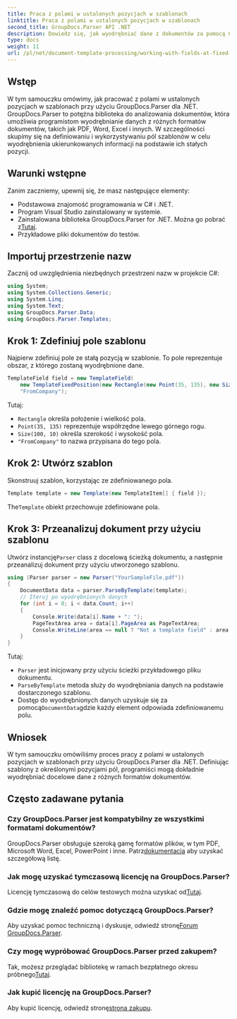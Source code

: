 ```yaml
---
title: Praca z polami w ustalonych pozycjach w szablonach
linktitle: Praca z polami w ustalonych pozycjach w szablonach
second_title: GroupDocs.Parser API .NET
description: Dowiedz się, jak wyodrębniać dane z dokumentów za pomocą GroupDocs.Parser dla .NET. Obszerny samouczek z przykładami kodu.
type: docs
weight: 11
url: /pl/net/document-template-processing/working-with-fields-at-fixed-positions-in-templates/
---
```

## Wstęp
W tym samouczku omówimy, jak pracować z polami w ustalonych pozycjach w szablonach przy użyciu GroupDocs.Parser dla .NET. GroupDocs.Parser to potężna biblioteka do analizowania dokumentów, która umożliwia programistom wyodrębnianie danych z różnych formatów dokumentów, takich jak PDF, Word, Excel i innych. W szczególności skupimy się na definiowaniu i wykorzystywaniu pól szablonów w celu wyodrębnienia ukierunkowanych informacji na podstawie ich stałych pozycji.
## Warunki wstępne
Zanim zaczniemy, upewnij się, że masz następujące elementy:
- Podstawowa znajomość programowania w C# i .NET.
- Program Visual Studio zainstalowany w systemie.
- Zainstalowana biblioteka GroupDocs.Parser for .NET. Można go pobrać z[Tutaj](https://releases.groupdocs.com/parser/net/).
- Przykładowe pliki dokumentów do testów.

## Importuj przestrzenie nazw
Zacznij od uwzględnienia niezbędnych przestrzeni nazw w projekcie C#:
```csharp
using System;
using System.Collections.Generic;
using System.Linq;
using System.Text;
using GroupDocs.Parser.Data;
using GroupDocs.Parser.Templates;
```
## Krok 1: Zdefiniuj pole szablonu
Najpierw zdefiniuj pole ze stałą pozycją w szablonie. To pole reprezentuje obszar, z którego zostaną wyodrębnione dane.
```csharp
TemplateField field = new TemplateField(
    new TemplateFixedPosition(new Rectangle(new Point(35, 135), new Size(100, 10))),
    "FromCompany");
```
Tutaj:
- `Rectangle` określa położenie i wielkość pola.
- `Point(35, 135)` reprezentuje współrzędne lewego górnego rogu.
- `Size(100, 10)` określa szerokość i wysokość pola.
- `"FromCompany"` to nazwa przypisana do tego pola.
## Krok 2: Utwórz szablon
Skonstruuj szablon, korzystając ze zdefiniowanego pola.
```csharp
Template template = new Template(new TemplateItem[] { field });
```
 The`Template` obiekt przechowuje zdefiniowane pola.
## Krok 3: Przeanalizuj dokument przy użyciu szablonu
 Utwórz instancję`Parser` class z docelową ścieżką dokumentu, a następnie przeanalizuj dokument przy użyciu utworzonego szablonu.
```csharp
using (Parser parser = new Parser("YourSampleFile.pdf"))
{
    DocumentData data = parser.ParseByTemplate(template);
    // Iteruj po wyodrębnionych danych
    for (int i = 0; i < data.Count; i++)
    {
        Console.Write(data[i].Name + ": ");
        PageTextArea area = data[i].PageArea as PageTextArea;
        Console.WriteLine(area == null ? "Not a template field" : area.Text);
    }
}
```
Tutaj:
- `Parser` jest inicjowany przy użyciu ścieżki przykładowego pliku dokumentu.
- `ParseByTemplate` metoda służy do wyodrębniania danych na podstawie dostarczonego szablonu.
-  Dostęp do wyodrębnionych danych uzyskuje się za pomocą`DocumentData`gdzie każdy element odpowiada zdefiniowanemu polu.

## Wniosek
W tym samouczku omówiliśmy proces pracy z polami w ustalonych pozycjach w szablonach przy użyciu GroupDocs.Parser dla .NET. Definiując szablony z określonymi pozycjami pól, programiści mogą dokładnie wyodrębniać docelowe dane z różnych formatów dokumentów.

## Często zadawane pytania
### Czy GroupDocs.Parser jest kompatybilny ze wszystkimi formatami dokumentów?
 GroupDocs.Parser obsługuje szeroką gamę formatów plików, w tym PDF, Microsoft Word, Excel, PowerPoint i inne. Patrz[dokumentacja](https://reference.groupdocs.com/parser/net/) aby uzyskać szczegółową listę.
### Jak mogę uzyskać tymczasową licencję na GroupDocs.Parser?
 Licencję tymczasową do celów testowych można uzyskać od[Tutaj](https://purchase.groupdocs.com/temporary-license/).
### Gdzie mogę znaleźć pomoc dotyczącą GroupDocs.Parser?
 Aby uzyskać pomoc techniczną i dyskusje, odwiedź stronę[Forum GroupDocs.Parser](https://forum.groupdocs.com/c/parser/17).
### Czy mogę wypróbować GroupDocs.Parser przed zakupem?
 Tak, możesz przeglądać bibliotekę w ramach bezpłatnego okresu próbnego[Tutaj](https://releases.groupdocs.com/).
### Jak kupić licencję na GroupDocs.Parser?
 Aby kupić licencję, odwiedź stronę[strona zakupu](https://purchase.groupdocs.com/buy).